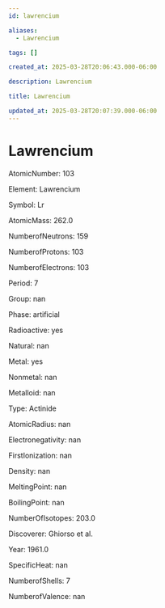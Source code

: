 ```yaml
---
id: lawrencium

aliases:
  - Lawrencium

tags: []

created_at: 2025-03-28T20:06:43.000-06:00

description: Lawrencium

title: Lawrencium

updated_at: 2025-03-28T20:07:39.000-06:00
---
```


# Lawrencium

AtomicNumber: 103

Element: Lawrencium

Symbol: Lr

AtomicMass: 262.0

NumberofNeutrons: 159

NumberofProtons: 103

NumberofElectrons: 103

Period: 7

Group: nan

Phase: artificial

Radioactive: yes

Natural: nan

Metal: yes

Nonmetal: nan

Metalloid: nan

Type: Actinide

AtomicRadius: nan

Electronegativity: nan

FirstIonization: nan

Density: nan

MeltingPoint: nan

BoilingPoint: nan

NumberOfIsotopes: 203.0

Discoverer: Ghiorso et al.

Year: 1961.0

SpecificHeat: nan

NumberofShells: 7

NumberofValence: nan
